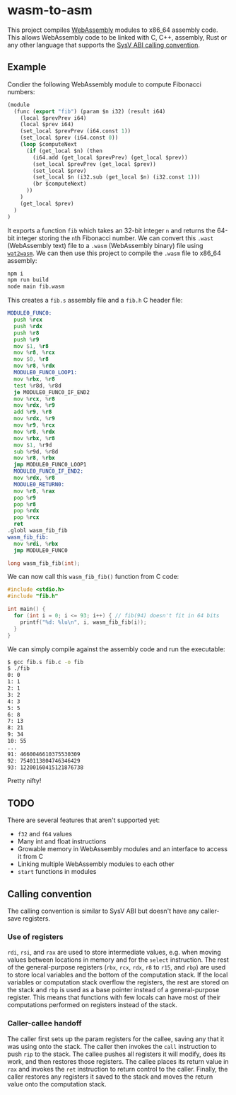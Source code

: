 # wasm-to-asm

This project compiles [WebAssembly](https://webassembly.org) modules to x86_64 assembly code.
This allows WebAssembly code to be linked with C, C++, assembly, Rust or any other language that supports the [SysV ABI calling convention](https://wiki.osdev.org/System_V_ABI#x86-64).

## Example

Condier the following WebAssembly module to compute Fibonacci numbers:
```lisp
(module
  (func (export "fib") (param $n i32) (result i64)
    (local $prevPrev i64)
    (local $prev i64)
    (set_local $prevPrev (i64.const 1))
    (set_local $prev (i64.const 0))
    (loop $computeNext
      (if (get_local $n) (then
        (i64.add (get_local $prevPrev) (get_local $prev))
        (set_local $prevPrev (get_local $prev))
        (set_local $prev)
        (set_local $n (i32.sub (get_local $n) (i32.const 1)))
        (br $computeNext)
      ))
    )
    (get_local $prev)
  )
)
```
It exports a function `fib` which takes an 32-bit integer `n` and returns the 64-bit integer storing the `n`th Fibonacci number.
We can convert this `.wast` (WebAssembly text) file to a `.wasm` (WebAssembly binary) file using [`wat2wasm`](https://github.com/WebAssembly/wabt).
We can then use this project to compile the `.wasm` file to x86_64 assembly:
```bash
npm i
npm run build
node main fib.wasm
```
This creates a `fib.s` assembly file and a `fib.h` C header file:
```asm
MODULE0_FUNC0:
  push %rcx
  push %rdx
  push %r8
  push %r9
  mov $1, %r8
  mov %r8, %rcx
  mov $0, %r8
  mov %r8, %rdx
  MODULE0_FUNC0_LOOP1:
  mov %rbx, %r8
  test %r8d, %r8d
  je MODULE0_FUNC0_IF_END2
  mov %rcx, %r8
  mov %rdx, %r9
  add %r9, %r8
  mov %rdx, %r9
  mov %r9, %rcx
  mov %r8, %rdx
  mov %rbx, %r8
  mov $1, %r9d
  sub %r9d, %r8d
  mov %r8, %rbx
  jmp MODULE0_FUNC0_LOOP1
  MODULE0_FUNC0_IF_END2:
  mov %rdx, %r8
  MODULE0_RETURN0:
  mov %r8, %rax
  pop %r9
  pop %r8
  pop %rdx
  pop %rcx
  ret
.globl wasm_fib_fib
wasm_fib_fib:
  mov %rdi, %rbx
  jmp MODULE0_FUNC0
```
```c
long wasm_fib_fib(int);
```
We can now call this `wasm_fib_fib()` function from C code:
```c
#include <stdio.h>
#include "fib.h"

int main() {
  for (int i = 0; i <= 93; i++) { // fib(94) doesn't fit in 64 bits
    printf("%d: %lu\n", i, wasm_fib_fib(i));
  }
}
```
We can simply compile against the assembly code and run the executable:
```bash
$ gcc fib.s fib.c -o fib
$ ./fib
0: 0
1: 1
2: 1
3: 2
4: 3
5: 5
6: 8
7: 13
8: 21
9: 34
10: 55
...
91: 4660046610375530309
92: 7540113804746346429
93: 12200160415121876738
```
Pretty nifty!

## TODO

There are several features that aren't supported yet:
- `f32` and `f64` values
- Many int and float instructions
- Growable memory in WebAssembly modules and an interface to access it from C
- Linking multiple WebAssembly modules to each other
- `start` functions in modules

## Calling convention

The calling convention is similar to SysV ABI but doesn't have any caller-save registers.

### Use of registers

`rdi`, `rsi`, and `rax` are used to store intermediate values, e.g. when moving values between locations in memory and for the `select` instruction.
The rest of the general-purpose registers (`rbx`, `rcx`, `rdx`, `r8` to `r15`, and `rbp`) are used to store local variables and the bottom of the computation stack.
If the local variables or computation stack overflow the registers, the rest are stored on the stack and `rbp` is used as a base pointer instead of a general-purpose register.
This means that functions with few locals can have most of their computations performed on registers instead of the stack.

### Caller-callee handoff

The caller first sets up the param registers for the callee, saving any that it was using onto the stack.
The caller then invokes the `call` instruction to push `rip` to the stack.
The callee pushes all registers it will modify, does its work, and then restores those registers.
The callee places its return value in `rax` and invokes the `ret` instruction to return control to the caller.
Finally, the caller restores any registers it saved to the stack and moves the return value onto the computation stack.